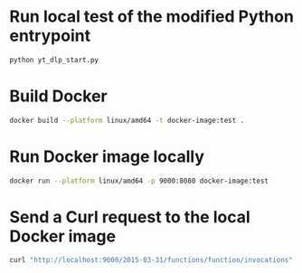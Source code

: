 
# Run local test of the modified Python entrypoint
```bash
python yt_dlp_start.py
```


# Build Docker
```bash
docker build --platform linux/amd64 -t docker-image:test .
```

# Run Docker image locally
```bash
docker run --platform linux/amd64 -p 9000:8080 docker-image:test
```

# Send a Curl request to the local Docker image
```bash
curl "http://localhost:9000/2015-03-31/functions/function/invocations" -d '{"url":"https://vimeo.com/126035665"}'
```

